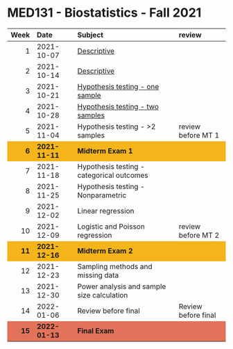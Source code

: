MED131 - Biostatistics - Fall 2021
================

<table>
<thead>
<tr>
<th style="text-align:right;">
Week
</th>
<th style="text-align:left;">
Date
</th>
<th style="text-align:left;">
Subject
</th>
<th style="text-align:left;">
review
</th>
</tr>
</thead>
<tbody>
<tr>
<td style="text-align:right;">
1
</td>
<td style="text-align:left;">
2021-10-07
</td>
<td style="text-align:left;">
<a href="https://github.com/egeulgen/MED131_21_22/blob/main/lectures/1.descriptive.pdf" style="     ">Descriptive</a>
</td>
<td style="text-align:left;">
</td>
</tr>
<tr>
<td style="text-align:right;">
2
</td>
<td style="text-align:left;">
2021-10-14
</td>
<td style="text-align:left;">
<a href="https://github.com/egeulgen/MED131_21_22/blob/main/lectures/2.descriptive.pdf" style="     ">Descriptive</a>
</td>
<td style="text-align:left;">
</td>
</tr>
<tr>
<td style="text-align:right;">
3
</td>
<td style="text-align:left;">
2021-10-21
</td>
<td style="text-align:left;">
<a href="https://github.com/egeulgen/MED131_21_22/blob/main/lectures/3.hypothesis_testing_one_sample.pdf" style="     ">Hypothesis
testing - one sample</a>
</td>
<td style="text-align:left;">
</td>
</tr>
<tr>
<td style="text-align:right;">
4
</td>
<td style="text-align:left;">
2021-10-28
</td>
<td style="text-align:left;">
<a href="https://github.com/egeulgen/MED131_21_22/blob/main/lectures/4.two_sample.pdf" style="     ">Hypothesis
testing - two samples</a>
</td>
<td style="text-align:left;">
</td>
</tr>
<tr>
<td style="text-align:right;">
5
</td>
<td style="text-align:left;">
2021-11-04
</td>
<td style="text-align:left;">
Hypothesis testing - &gt;2 samples
</td>
<td style="text-align:left;">
review before MT 1
</td>
</tr>
<tr>
<td style="text-align:right;font-weight: bold;background-color: #F4B41A !important;">
6
</td>
<td style="text-align:left;font-weight: bold;background-color: #F4B41A !important;">
2021-11-11
</td>
<td style="text-align:left;font-weight: bold;background-color: #F4B41A !important;">
Midterm Exam 1
</td>
<td style="text-align:left;font-weight: bold;background-color: #F4B41A !important;">
</td>
</tr>
<tr>
<td style="text-align:right;">
7
</td>
<td style="text-align:left;">
2021-11-18
</td>
<td style="text-align:left;">
Hypothesis testing - categorical outcomes
</td>
<td style="text-align:left;">
</td>
</tr>
<tr>
<td style="text-align:right;">
8
</td>
<td style="text-align:left;">
2021-11-25
</td>
<td style="text-align:left;">
Hypothesis testing - Nonparametric
</td>
<td style="text-align:left;">
</td>
</tr>
<tr>
<td style="text-align:right;">
9
</td>
<td style="text-align:left;">
2021-12-02
</td>
<td style="text-align:left;">
Linear regression
</td>
<td style="text-align:left;">
</td>
</tr>
<tr>
<td style="text-align:right;">
10
</td>
<td style="text-align:left;">
2021-12-09
</td>
<td style="text-align:left;">
Logistic and Poisson regression
</td>
<td style="text-align:left;">
review before MT 2
</td>
</tr>
<tr>
<td style="text-align:right;font-weight: bold;background-color: #F4B41A !important;">
11
</td>
<td style="text-align:left;font-weight: bold;background-color: #F4B41A !important;">
2021-12-16
</td>
<td style="text-align:left;font-weight: bold;background-color: #F4B41A !important;">
Midterm Exam 2
</td>
<td style="text-align:left;font-weight: bold;background-color: #F4B41A !important;">
</td>
</tr>
<tr>
<td style="text-align:right;">
12
</td>
<td style="text-align:left;">
2021-12-23
</td>
<td style="text-align:left;">
Sampling methods and missing data
</td>
<td style="text-align:left;">
</td>
</tr>
<tr>
<td style="text-align:right;">
13
</td>
<td style="text-align:left;">
2021-12-30
</td>
<td style="text-align:left;">
Power analysis and sample size calculation
</td>
<td style="text-align:left;">
</td>
</tr>
<tr>
<td style="text-align:right;">
14
</td>
<td style="text-align:left;">
2022-01-06
</td>
<td style="text-align:left;">
Review before final
</td>
<td style="text-align:left;">
Review before final
</td>
</tr>
<tr>
<td style="text-align:right;font-weight: bold;background-color: #E2725A !important;">
15
</td>
<td style="text-align:left;font-weight: bold;background-color: #E2725A !important;">
2022-01-13
</td>
<td style="text-align:left;font-weight: bold;background-color: #E2725A !important;">
Final Exam
</td>
<td style="text-align:left;font-weight: bold;background-color: #E2725A !important;">
</td>
</tr>
</tbody>
</table>
